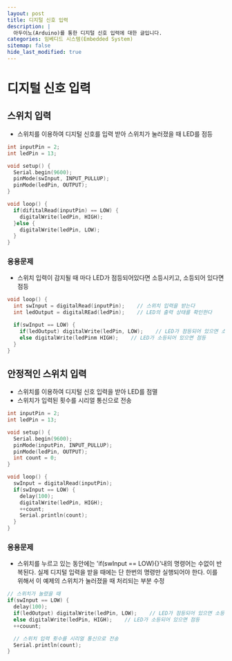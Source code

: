 ```yaml
---
layout: post
title: 디지털 신호 입력
description: |
  아두이노(Arduino)를 통한 디지털 신호 입력에 대한 글입니다.
categories: 임베디드 시스템(Embedded System)
sitemap: false
hide_last_modified: true
---
```


# 디지털 신호 입력

## 스위치 입력

- 스위치를 이용하여 디지털 신호를 입력 받아 스위치가 눌러졌을 때 LED를 점등

~~~cpp
int inputPin = 2;
int ledPin = 13;

void setup() {
  Serial.begin(9600);
  pinMode(swInput, INPUT_PULLUP);
  pinMode(ledPin, OUTPUT);
}

void loop() {
  if(difitalRead(inputPin) == LOW) {
    digitalWrite(ledPin, HIGH);
  }else {
    digitalWrite(ledPin, LOW);
  }
}
~~~

### 응용문제

- 스위치 입력이 감지될 때 마다 LED가 점등되어있다면 소등시키고, 소등되어 있다면 점등

~~~cpp
void loop() {
  int swInput = digitalRead(inputPin);    // 스위치 입력을 받는다
  int ledOutput = digitalREad(ledPin);    // LED의 출력 상태를 확인한다

  if(swInput == LOW) {
    if(ledOutput) digitalWrite(ledPin, LOW);    // LED가 점등되어 있으면 소등
    else digitalWrite(ledPinm HIGH);    // LED가 소등되어 있으면 점등
  }
}
~~~

## 안정적인 스위치 입력

- 스위치를 이용하여 디지털 신호 입력을 받아 LED를 점멸
- 스위치가 입력된 횟수를 시리얼 통신으로 전송

~~~cpp
int inputPin = 2;
int ledPin = 13;

void setup() {
  Serial.begin(9600);
  pinMode(inputPin, INPUT_PULLUP);
  pinMode(ledPin, OUTPUT);
  int count = 0;
}

void loop() {
  swInput = digitalRead(inputPin);
  if(swInput == LOW) {
    delay(100);
    digitalWrite(ledPin, HIGH);
    ++count;
    Serial.println(count);
  }
}
~~~

### 응용문제

- 스위치를 누르고 있는 동안에는 'if(swInput == LOW){}'내의 명령어는 수없이 반복된다. 실제 디지털 입력을 받을 때에는 단 한번의 명령만 실행되어야 한다. 이를 위해서 이 예제의 스위치가 눌러졌을 때 처리되는 부분 수정

~~~cpp
// 스위치가 눌렸을 때
if(swInput == LOW) {
  delay(100);
  if(ledOutput) digitalWrite(ledPin, LOW);    // LED가 점등되어 있으면 소등
  else digitalWrite(ledPin, HIGH);    // LED가 소등되어 있으면 점등
  ++couunt;

  // 스위치 입력 횟수를 시리얼 통신으로 전송
  Serial.println(count);
}
~~~